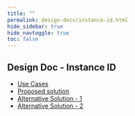 ```yaml
---
title: ""
permalink: design-docs/instance-id.html
hide_sidebar: true
hide_navtoggle: true
toc: false
---
```


## Design Doc - Instance ID

* [Use Cases](/design-docs/instance-id-use-cases.md)
* [Proposed solution](/design-docs/instance-id-solution.md)
* [Alternative Solution - 1](/design-docs/instance-id-alternative-solution-1.md)
* [Alternative Solution - 2](/design-docs/instance-id-alternative-solution-2.md)

